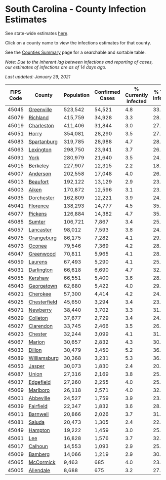 # South Carolina - County Infection Estimates

See state-wide estimates [here](/infections/us-sc).

Click on a county name to view the infections estimates for that county.

See the [Counties Summary](/infections/summary-counties) page for a searchable and sortable table.

*Note: Due to the inherent lag between infections and reporting of cases, our estimates of infections are as of 14 days ago.*

*Last updated: January 29, 2021*

|   FIPS Code |                       County |   Population |   Confirmed Cases |   % Currently Infected |   % Total Infected |
|-------------|------------------------------|--------------|-------------------|------------------------|--------------------|
|       45045 |     [Greenville](greenville) |      523,542 |            54,521 |                    4.8 |               33.8 |
|       45079 |         [Richland](richland) |      415,759 |            34,928 |                    3.3 |               28.5 |
|       45019 |     [Charleston](charleston) |      411,406 |            31,844 |                    3.0 |               27.6 |
|       45051 |               [Horry](horry) |      354,081 |            28,290 |                    3.5 |               27.2 |
|       45083 |   [Spartanburg](spartanburg) |      319,785 |            28,988 |                    4.7 |               28.6 |
|       45063 |       [Lexington](lexington) |      298,750 |            23,941 |                    3.7 |               26.3 |
|       45091 |                 [York](york) |      280,979 |            21,640 |                    3.5 |               24.6 |
|       45015 |         [Berkeley](berkeley) |      227,907 |            12,315 |                    2.2 |               18.8 |
|       45007 |         [Anderson](anderson) |      202,558 |            17,048 |                    4.0 |               26.6 |
|       45013 |         [Beaufort](beaufort) |      192,122 |            13,129 |                    2.9 |               23.6 |
|       45003 |               [Aiken](aiken) |      170,872 |            12,596 |                    3.1 |               23.0 |
|       45035 |     [Dorchester](dorchester) |      162,809 |            12,221 |                    3.9 |               24.9 |
|       45041 |         [Florence](florence) |      138,293 |            14,777 |                    4.5 |               35.5 |
|       45077 |           [Pickens](pickens) |      126,884 |            14,382 |                    4.7 |               35.7 |
|       45085 |             [Sumter](sumter) |      106,721 |             7,867 |                    3.4 |               25.3 |
|       45057 |       [Lancaster](lancaster) |       98,012 |             7,593 |                    3.8 |               24.8 |
|       45075 |     [Orangeburg](orangeburg) |       86,175 |             7,282 |                    4.1 |               29.1 |
|       45073 |             [Oconee](oconee) |       79,546 |             7,369 |                    4.2 |               28.7 |
|       45047 |       [Greenwood](greenwood) |       70,811 |             5,965 |                    4.1 |               28.0 |
|       45059 |           [Laurens](laurens) |       67,493 |             5,290 |                    4.1 |               25.9 |
|       45031 |     [Darlington](darlington) |       66,618 |             6,690 |                    4.7 |               32.4 |
|       45055 |           [Kershaw](kershaw) |       66,551 |             5,400 |                    3.6 |               28.1 |
|       45043 |     [Georgetown](georgetown) |       62,680 |             5,422 |                    4.0 |               29.0 |
|       45021 |         [Cherokee](cherokee) |       57,300 |             4,414 |                    4.2 |               24.3 |
|       45025 | [Chesterfield](chesterfield) |       45,650 |             3,294 |                    3.4 |               23.7 |
|       45071 |         [Newberry](newberry) |       38,440 |             3,702 |                    3.3 |               31.8 |
|       45029 |         [Colleton](colleton) |       37,677 |             2,729 |                    3.4 |               24.5 |
|       45027 |       [Clarendon](clarendon) |       33,745 |             2,466 |                    3.5 |               26.2 |
|       45023 |           [Chester](chester) |       32,244 |             3,099 |                    4.1 |               31.5 |
|       45067 |             [Marion](marion) |       30,657 |             2,832 |                    4.3 |               30.3 |
|       45033 |             [Dillon](dillon) |       30,479 |             3,450 |                    5.2 |               36.6 |
|       45089 | [Williamsburg](williamsburg) |       30,368 |             3,231 |                    5.3 |               36.0 |
|       45053 |             [Jasper](jasper) |       30,073 |             1,830 |                    2.4 |               20.9 |
|       45087 |               [Union](union) |       27,316 |             2,169 |                    3.8 |               25.3 |
|       45037 |       [Edgefield](edgefield) |       27,260 |             2,255 |                    4.0 |               25.9 |
|       45069 |         [Marlboro](marlboro) |       26,118 |             2,571 |                    4.0 |               32.0 |
|       45001 |       [Abbeville](abbeville) |       24,527 |             1,759 |                    3.9 |               23.2 |
|       45039 |       [Fairfield](fairfield) |       22,347 |             1,832 |                    3.6 |               28.0 |
|       45011 |         [Barnwell](barnwell) |       20,866 |             2,026 |                    3.7 |               31.5 |
|       45081 |             [Saluda](saluda) |       20,473 |             1,305 |                    2.4 |               22.3 |
|       45049 |           [Hampton](hampton) |       19,222 |             1,459 |                    3.0 |               25.6 |
|       45061 |                   [Lee](lee) |       16,828 |             1,576 |                    3.7 |               32.6 |
|       45017 |           [Calhoun](calhoun) |       14,553 |             1,093 |                    2.9 |               25.8 |
|       45009 |           [Bamberg](bamberg) |       14,066 |             1,219 |                    2.9 |               30.6 |
|       45065 |       [McCormick](mccormick) |        9,463 |               685 |                    4.0 |               23.0 |
|       45005 |       [Allendale](allendale) |        8,688 |               675 |                    3.2 |               27.1 |